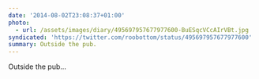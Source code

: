 ```yaml
---
date: '2014-08-02T23:08:37+01:00'
photo:
  - url: /assets/images/diary/495697957677977600-BuESqcVCcAIrVBt.jpg
syndicated: 'https://twitter.com/roobottom/status/495697957677977600'
summary: Outside the pub.
---
```

Outside the pub... 

